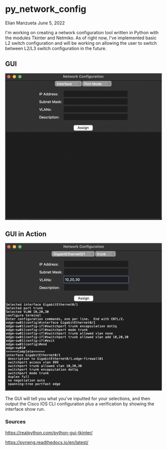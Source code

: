 # py_network_config
Elian Manzueta
June 5, 2022


I'm working on creating a network configuration tool written in Python with the modules Tkinter and Netmiko.  As of right now, I've implemented basic L2 switch configuration and will be working on allowing the user to switch between L2/L3 switch configuration in the future. 

## GUI 
![](Blank.png)

## GUI in Action
![](Full1.png)

The GUI will tell you what you've inputted for your selections, and then output the Cisco IOS CLI configuration plus a verification by showing the interface show run. 

### Sources

https://realpython.com/python-gui-tkinter/

https://pyneng.readthedocs.io/en/latest/
